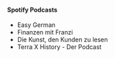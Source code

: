 #### Spotify Podcasts
- Easy German
- Finanzen mit Franzi
- Die Kunst, den Kunden zu lesen
- Terra X History - Der Podcast